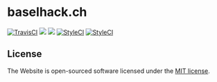 # baselhack.ch

<p align="center">

<a href="https://travis-ci.org/BaselHack/baselhack.ch"><img src="https://travis-ci.org/BaselHack/baselhack.ch.svg?branch=master" alt="TravisCI"></a>
<a class="badge-align" href="https://app.codacy.com/app/StanBarrows/baselhack.ch/dashboard"><img src="https://api.codacy.com/project/badge/Grade/eebb3465f33942b88e9763731ac055bc"/></a>
<a class="badge-align" href="https://www.codacy.com/app/StanBarrows/baselhack.ch?utm_source=github.com&amp;utm_medium=referral&amp;utm_content=BaselHack/baselhack.ch&amp;utm_campaign=Badge_Coverage"><img src="https://api.codacy.com/project/badge/Coverage/eebb3465f33942b88e9763731ac055bc"/></a>
<a href="https://styleci.io/repos/128032413"><img src="https://styleci.io/repos/128032413/shield?branch=master" alt="StyleCI"></a>
<a href="https://opensource.org/licenses/MIT"><img src="https://img.shields.io/badge/License-MIT-yellow.svg" alt="StyleCI"></a>

</p>

## License

The Website is open-sourced software licensed under the [MIT license](https://opensource.org/licenses/MIT).
